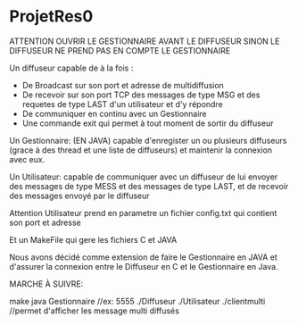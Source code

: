 # ProjetRes0


ATTENTION OUVRIR LE GESTIONNAIRE AVANT LE DIFFUSEUR SINON LE DIFFUSEUR NE PREND PAS EN COMPTE LE GESTIONNAIRE


Un diffuseur capable de  à la fois :
- De Broadcast sur son port et adresse de multidiffusion
- De recevoir sur son port TCP des messages de type MSG et des requetes de type LAST d'un utilisateur et d'y répondre
- De communiquer en continu avec un Gestionnaire
- Une commande exit qui permet à tout moment de sortir du diffuseur

Un Gestionnaire: (EN JAVA) capable d'enregister un ou plusieurs diffuseurs (grace à des thread et une liste de diffuseurs) et maintenir la connexion avec eux.

Un Utilisateur: capable de communiquer avec un diffuseur de lui envoyer des messages de type MESS et des messages de type LAST, et de recevoir des messages envoyé par le diffuseur

Attention Utilisateur prend en parametre un fichier config.txt qui contient son port et adresse 

Et un MakeFile qui gere les fichiers C et JAVA

Nous avons décidé comme extension de faire le Gestionnaire en JAVA et d'assurer la connexion entre le Diffuseur en C et le Gestionnaire en Java.

MARCHE À SUIVRE:

make
java Gestionnaire <PORT> //ex: 5555
./Diffuseur
./Utilisateur
./clientmulti //permet d'afficher les message multi diffusés



